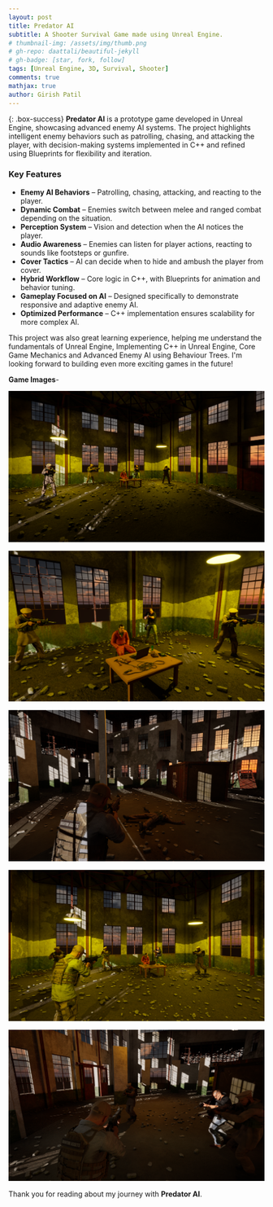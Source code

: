 ```yaml
---
layout: post
title: Predator AI
subtitle: A Shooter Survival Game made using Unreal Engine.
# thumbnail-img: /assets/img/thumb.png
# gh-repo: daattali/beautiful-jekyll
# gh-badge: [star, fork, follow]
tags: [Unreal Engine, 3D, Survival, Shooter]
comments: true
mathjax: true
author: Girish Patil
---
```


<!-- success warning error note -->
{: .box-success}
**Predator AI** is a prototype game developed in Unreal Engine, showcasing advanced enemy AI systems. The project highlights intelligent enemy behaviors such as patrolling, chasing, and attacking the player, with decision-making systems implemented in C++ and refined using Blueprints for flexibility and iteration.




### Key Features

- **Enemy AI Behaviors** – Patrolling, chasing, attacking, and reacting to the player.
- **Dynamic Combat** – Enemies switch between melee and ranged combat depending on the situation.
- **Perception System** – Vision and detection when the AI notices the player.
- **Audio Awareness** – Enemies can listen for player actions, reacting to sounds like footsteps or gunfire.
- **Cover Tactics** – AI can decide when to hide and ambush the player from cover.
- **Hybrid Workflow** – Core logic in C++, with Blueprints for animation and behavior tuning.
- **Gameplay Focused on AI** – Designed specifically to demonstrate responsive and adaptive enemy AI.
- **Optimized Performance** – C++ implementation ensures scalability for more complex AI.

This project was also great learning experience, helping me understand the fundamentals of Unreal Engine, Implementing C++ in Unreal Engine, Core Game Mechanics and Advanced Enemy AI using Behaviour Trees. I'm looking forward to building even more exciting games in the future!

**Game Images**-

![Image 1](<../assets/img/New folder/HighresScreenshot00004.png>)

![Image 2](<../assets/img/New folder/HighresScreenshot00005.png>)

![Image 3](<../assets/img/New folder/HighresScreenshot00012.png>)

![Image 5](<../assets/img/New folder/HighresScreenshot00013.png>)

![Image 4](<../assets/img/New folder/HighresScreenshot00008.png>)

Thank you for reading about my journey with **Predator AI**.
